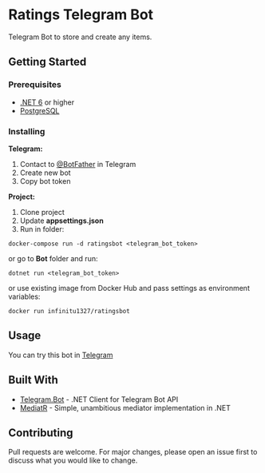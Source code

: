 # Ratings Telegram Bot

Telegram Bot to store and create any items.

## Getting Started
### Prerequisites

- [.NET 6](https://dotnet.microsoft.com/download) or higher
- [PostgreSQL](https://www.postgresql.org/)

### Installing

**Telegram:**
1. Contact to [@BotFather](https://t.me/BotFather) in Telegram
2. Create new bot
3. Copy bot token

**Project:**
1. Clone project
2. Update **appsettings.json**
3. Run in folder:
```
docker-compose run -d ratingsbot <telegram_bot_token>
```
or go to **Bot** folder and run:
```
dotnet run <telegram_bot_token>
```
or use existing image from Docker Hub and pass settings as environment variables:
```
docker run infinitu1327/ratingsbot
```

## Usage

You can try this bot in [Telegram](https://t.me/rtngsbot)


## Built With

* [Telegram.Bot](https://github.com/TelegramBots/Telegram.Bot) - .NET Client for Telegram Bot API
* [MediatR](https://github.com/jbogard/MediatR) - Simple, unambitious mediator implementation in .NET

## Contributing
Pull requests are welcome. For major changes, please open an issue first to discuss what you would like to change.